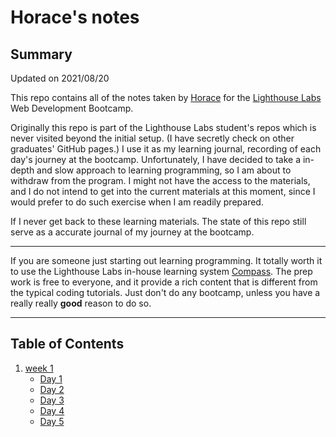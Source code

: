 # Horace's notes

## Summary

Updated on 2021/08/20

This repo contains all of the notes taken by [Horace](https://github.com/Polymorice) for the [Lighthouse Labs](https://www.lighthouselabs.ca/) Web Development Bootcamp.

Originally this repo is part of the Lighthouse Labs student's repos which is never visited beyond the initial setup. (I have secretly check on other graduates' GitHub pages.) I use it as my learning journal, recording of each day's journey at the bootcamp. Unfortunately, I have decided to take a in-depth and slow approach to learning programming, so I am about to withdraw from the program. I might not have the access to the materials, and I do not intend to get into the current materials at this moment, since I would prefer to do such exercise when I am readily prepared.

If I never get back to these learning materials. The state of this repo still serve as a accurate journal of my journey at the bootcamp.

---

If you are someone just starting out learning programming. It totally worth it to use the Lighthouse Labs in-house learning system [Compass](https://web.compass.lighthouselabs.ca/). The prep work is free to everyone, and it provide a rich content that is different from the typical coding tutorials. Just don't do any bootcamp, unless you have a really really **good** reason to do so.

---

## Table of Contents

1. [week 1](Week_1)
   - [Day 1](/Week_1/D1.md)
   - [Day 2](/Week_1/D2.md)
   - [Day 3](/Week_1/D3.md)
   - [Day 4](/Week_1/D4.md)
   - [Day 5](/Week_1/D5.md)
